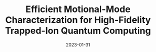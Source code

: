 ---
title: "Efficient Motional-Mode Characterization for High-Fidelity Trapped-Ion Quantum Computing"
collection: publications
permalink: /publication/2023-01-31-Mode
excerpt: " "
date: 2023-01-31
venue: 'Quantum Science and Technology'
paperno: '8, 024002'
authors: '<b>MK</b>, Q. Liang, M. Li, and Y. Nam'
paperurl: 'https://iopscience.iop.org/article/10.1088/2058-9565/acb3f1'
arXiv: 'arXiv:2206.04212'
arXivurl: 'https://arxiv.org/abs/2206.04212'
---